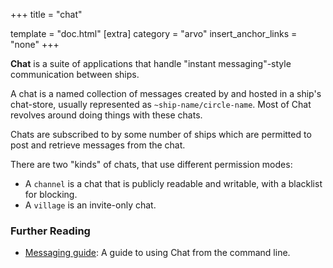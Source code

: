 +++
title = "chat"

template = "doc.html"
[extra]
category = "arvo"
insert_anchor_links = "none"
+++

**Chat** is a suite of applications that handle "instant messaging"-style communication between ships.

A chat is a named collection of messages created by and hosted in a ship's chat-store, usually represented as `~ship-name/circle-name`. Most of Chat revolves around doing things with these chats.

Chats are subscribed to by some number of ships which are permitted to post and retrieve messages from the chat.

There are two "kinds" of chats, that use different permission modes:

 * A `channel` is a chat that is publicly readable and writable, with a blacklist for blocking.
 * A `village` is an invite-only chat.

### Further Reading

- [Messaging guide](@/using/operations/using-your-ship.md#messaging): A guide to using Chat from the command line.
